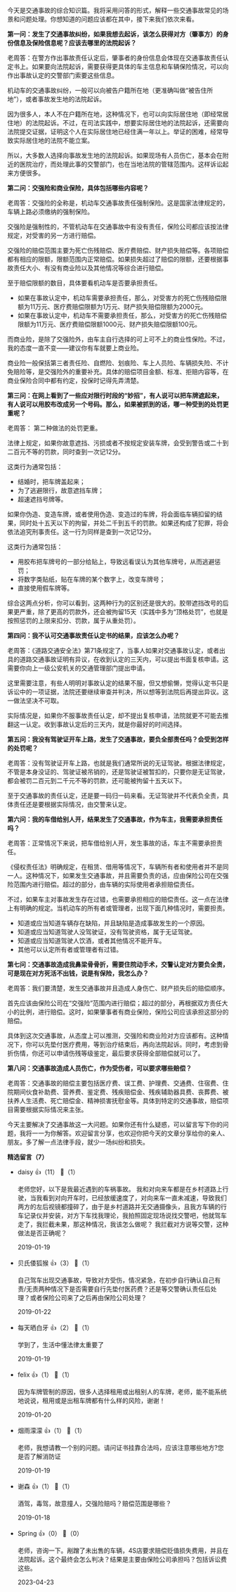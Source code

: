 今天是交通事故的综合知识篇。我将采用问答的形式，解释一些交通事故常见的场景和问题处理。你想知道的问题应该都在其中，接下来我们依次来看。

**第一问：发生了交通事故纠纷，如果我想去起诉，该怎么获得对方（肇事方）的身份信息及保险信息呢？应该去哪里的法院起诉？**

老周答：在警方作出事故责任认定后，肇事者的身份信息会体现在交通事故责任认定书上。如果要向法院起诉，需要获得更具体的车主信息和车辆保险情况，可以向作出事故认定的交警部门索要这些信息。

机动车的交通事故纠纷，一般可以向被告户籍所在地（更准确叫做“被告住所地”），或者事故发生地的法院起诉。

因为很多人，本人不在户籍所在地，这种情况下，也可以向实际居住地（即经常居住地）的法院起诉。不过，在司法实践中，想要实际居住地的法院起诉，还需要向法院提交证据，证明这个人在实际居住地已经住满一年以上。举证的困难，经常导致实际居住地的法院不能立案。

所以，大多数人选择向事故发生地的法院起诉。如果现场有人员伤亡，基本会在附近的医院治疗，而处理此事的交警部门，也在当地法院的管辖范围内。这样诉讼起来方便很多。

**第二问：交强险和商业保险，具体包括哪些内容呢？**

老周答：交强险的全称是，机动车交通事故责任强制保险。这是国家法律规定的，车辆上路必须缴纳的强制保险。

交强险是强制性的，不管机动车在交通事故中有没有责任，保险公司都应该按法律规定，对受害的另一方进行赔偿。

交强险的赔偿范围主要为死亡伤残赔偿、医疗费赔偿、财产损失赔偿等。各项赔偿都有相应的限额，限额范围内正常赔偿。如果损失超过了赔偿的限额，还要根据事故责任大小、有没有商业险以及其他情况等综合进行赔偿。

至于赔偿限额的数目，具体要看机动车是否要承担责任。

- 如果在事故认定中，机动车需要承担责任，那么，对受害方的死亡伤残赔偿限额为11万元、医疗费赔偿限额为1万元、财产损失赔偿限额为2000元。
- 如果在事故认定中，机动车不需要承担责任，那么，对受害方的死亡伤残赔偿限额为11万元、医疗费赔偿限额1000元、财产损失赔偿限额100元。

而商业险，是除了交强险外，由车主自行选择的可上可不上的商业性保险。不过，我的态度一直不变——建议你有车就要上商业险。

商业险一般保括第三者责任险、自燃险、划痕险、车上人员险、车辆损失险、不计免赔险等，是交强险外的重要补充。具体的赔偿项目金额、标准、拒赔内容等，在商业保险合同中都有约定，投保时记得先弄清楚。

**第三问：在网上看到了一些应对限行时段的“妙招”，有人说可以把车牌遮起来，有人说可以用胶布改成另一个号码。那么，如果被抓到的话，哪一种受到的处罚更重呢？**

老周答： 第二种做法的处罚更重。

法律上规定，如果你故意遮挡、污损或者不按规定安装车牌，会受到警告或二十到二百元不等的罚款，同时查到一次记12分。

这类行为通常包括：

- 结婚时，把车牌盖起来；
- 为了逃避限行，故意遮挡车牌；
- 超速遮挡号牌等。

如果你伪造、变造车牌，或者使用伪造、变造过的车牌，将会面临车辆扣留的结果，同时处十五天以下的拘留，并处二千到五千的罚款。如果还构成了犯罪，将会依法追究刑事责任。这一行为同样是查到一次记12分。

这类行为通常包括：

- 用胶布把车牌号的一部分给贴上，导致远看误认为其他车牌号，从而逃避惩罚；
- 将数字类贴纸，贴在车牌的某个数字上，改变车牌号；
- 直接使用假车牌等。

综合这两点分析，你可以看到，这两种行为的区别还是很大的。胶带遮挡改号的后果更严重，除了更高的罚款外，还会被拘留15天（实践中多为“顶格处罚”，也就是按照惩罚的上限来扣分、罚款，属于从重处罚）。

**第四问：我不认可交通事故责任认定书的结果，应该怎么办呢？**

老周答：《道路交通安全法》第71条规定了，当事人如果对交通事故认定，或者出具的道路交通事故证明有异议，在收到认定的三天内，可以提出书面复核申请。这需要你向上一级公安机关的交通管理部门提出申请。

这里需要注意，有些人明明对事故认定的结果不服，但又想偷懒，觉得认定书只是诉讼中的一项证据，法院还要继续审查并判决，所以想等到法院后再提出异议。这一做法坚决不可取。

实际情况是，如果你不服事故责任认定，却不提出复核申请，法院就更不可能去推翻这一认定。收到事故认定后的三天内，就是你最好的时间选择。

**第五问：我没有驾驶证开车上路，发生了交通事故，要负全部责任吗？会受到怎样的处罚呢？**

老周答：没有驾驶证开车上路，也就是我们通常所说的无证驾驶。根据法律规定，不管是本身没证的、驾驶证被吊销的，还是驾驶证被暂扣的，只要你是无证驾驶，都会被罚二百元到二千元不等的罚款，还可能被拘留十五天以下。

至于交通事故的责任认定，还是要一码归一码来看。无证驾驶并不代表负全责，具体责任还是要根据实际情况，由交警来认定。

**第六问：我的车借给别人开，结果发生了交通事故，作为车主，我需要承担责任吗？**

老周答：正常情况下来说，把车借给别人开，发生事故的话，车主不需要承担责任。

《侵权责任法》明确规定，在租赁、借用等情况下，车辆所有者和使用者并不是同一人。这种情况下，如果发生交通事故，并且需要负责的话，应由保险公司在交强险范围内进行赔偿。超过的部分，由车辆的实际使用者承担赔偿责任。

不过，如果车主对事故发生存在过错，也需要承担相应的赔偿责任。这一点在法律上有明确的规定。当机动车的所有者或管理者，出现下面几种情况时，需要担责。

- 知道或应当知道车辆存在缺陷，并且缺陷是造成事故发生的一个原因。
- 知道或应当知道驾驶人没驾驶证，没有驾驶资格，属于无证驾驶。
- 知道或应当知道驾驶人饮酒，或者其他情况不能开车。
- 其他可以认定所有者或管理者有过错。

**第七问：交通事故造成我鼻梁骨骨折，需要住院动手术，交警认定对方要负全责，可是现在对方死活不出钱，说是有保险，我怎么办？**

老周答：我们要清楚，发生交通事故并且造成人身伤亡、财产损失后的赔偿顺序。

首先应该由保险公司在“交强险”范围内进行赔偿；超过的部分，再根据双方责任大小的比例，进行赔偿。这时，如果肇事者有商业保险，保险公司应该承担这部分的赔偿。

具体到这次交通事故，从态度上可以推测，交强险和商业险对方应该都有。这种情况下，你可以先垫付医疗费用，等到治疗结束后，再向法院起诉。同时，考虑到骨折伤情，你还可以申请伤残等级鉴定，最后要求获得全部赔偿就可以了。

**第八问：交通事故造成人员伤亡，作为受伤者，可以要求哪些赔偿？**

老周答：交通事故的赔偿主要包括医疗费、误工费、护理费、交通费、住宿费、住院期间伙食补助费、营养费、鉴定费、残疾赔偿金、残疾辅助器具费、丧葬费、被扶养人生活费、死亡赔偿金、精神损害抚慰金等。具体到特定的交通事故，赔偿项目需要根据实际情况来主张。

今天主要解决了交通事故这一大问题。如果你还有什么疑惑，可以留言写下你的问题，我将一一为你解答。欢迎留言分享，也欢迎你把今天的文章分享给你的亲人、朋友。多了解一点法律手段，就少一场纠纷和损失。
<div><strong>精选留言（7）</strong></div><ul>
<li><span>daisy</span> 👍（11） 💬（1）<p>  老师您好，以下是我最近遇到的车祸事故。
      我和对向来车都是在乡村道路上行驶，当我看到对向开车时，已经放缓速度了，对向来车一直未减速，导致我们两方的左后视镜都撞碎了，由于是乡村道路并无交通摄像头，且我方车辆的行车记录仪并安装，对方下车找我理论，我拍照固定现场说找交警吧，他就驾车走了，我拦截未果，那这种情况，我该怎么做呢？
    我拦截对方说等交警，这种做法是否正确呢？</p>2019-01-19</li><br/><li><span>贝氏倭狐猴</span> 👍（3） 💬（1）<p>自己驾车出现交通事故，导致对方受伤，情况紧急，在初步自行确认自己有责&#47;无责两种情况下是否需要自行先垫付医药费？还是等交警确认责任后处理？或者保险公司来了之后再由保险公司处理？</p>2019-01-22</li><br/><li><span>每天晒白牙</span> 👍（2） 💬（1）<p>学到了，生活中懂法律太重要了</p>2019-01-19</li><br/><li><span>felix</span> 👍（1） 💬（1）<p>因为车牌管制的原因，很多人选择租用或出租别人的车牌，老师，能不能系统地说说，租用或是出租车牌都有什么样的风险，谢谢！</p>2019-01-20</li><br/><li><span>烟雨濛濛</span> 👍（1） 💬（1）<p>老师，我想请教一个别的问题。请问证书挂靠合法吗，应该注意哪些地方?您是否了解消防证</p>2019-01-19</li><br/><li><span>谢森</span> 👍（1） 💬（1）<p>酒驾，毒驾，故意撞人，交强险赔吗？赔偿范围是哪些？</p>2019-01-18</li><br/><li><span>Spring</span> 👍（0） 💬（0）<p>老师，咨询一下。剐蹭了未出售的车辆，4S店要求赔偿贬值损失费用，并且在法院起诉。这个最终会怎么判决？结果是主要由保险公司承担吗？包括诉讼费这些。</p>2023-04-23</li><br/>
</ul>